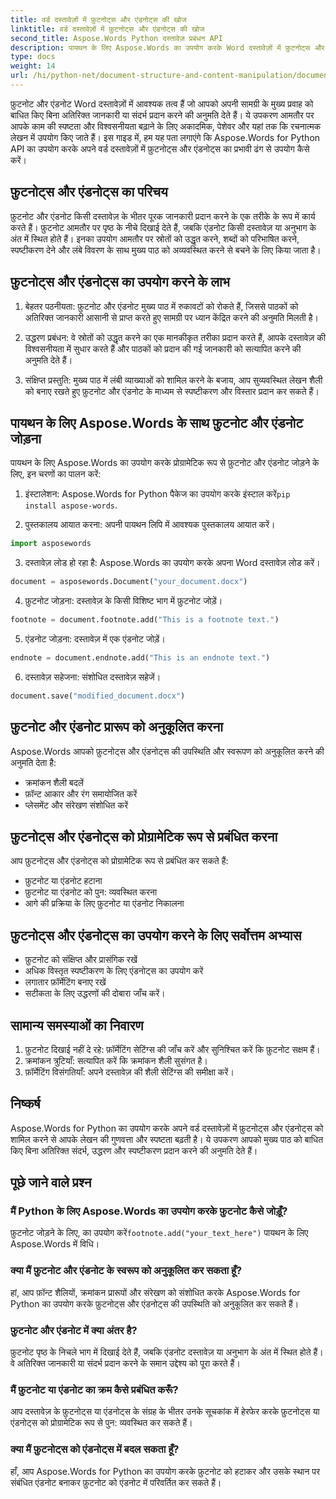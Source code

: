 ```yaml
---
title: वर्ड दस्तावेज़ों में फ़ुटनोट्स और एंडनोट्स की खोज
linktitle: वर्ड दस्तावेज़ों में फ़ुटनोट्स और एंडनोट्स की खोज
second_title: Aspose.Words Python दस्तावेज़ प्रबंधन API
description: पायथन के लिए Aspose.Words का उपयोग करके Word दस्तावेज़ों में फ़ुटनोट्स और एंडनोट्स का प्रभावी ढंग से उपयोग करने का तरीका जानें। इन तत्वों को प्रोग्रामेटिक रूप से जोड़ना, अनुकूलित करना और प्रबंधित करना सीखें।
type: docs
weight: 14
url: /hi/python-net/document-structure-and-content-manipulation/document-footnotes-endnotes/
---
```


फ़ुटनोट और एंडनोट Word दस्तावेज़ों में आवश्यक तत्व हैं जो आपको अपनी सामग्री के मुख्य प्रवाह को बाधित किए बिना अतिरिक्त जानकारी या संदर्भ प्रदान करने की अनुमति देते हैं। ये उपकरण आमतौर पर आपके काम की स्पष्टता और विश्वसनीयता बढ़ाने के लिए अकादमिक, पेशेवर और यहां तक कि रचनात्मक लेखन में उपयोग किए जाते हैं। इस गाइड में, हम यह पता लगाएंगे कि Aspose.Words for Python API का उपयोग करके अपने वर्ड दस्तावेज़ों में फ़ुटनोट्स और एंडनोट्स का प्रभावी ढंग से उपयोग कैसे करें।

## फ़ुटनोट्स और एंडनोट्स का परिचय

फ़ुटनोट और एंडनोट किसी दस्तावेज़ के भीतर पूरक जानकारी प्रदान करने के एक तरीके के रूप में कार्य करते हैं। फ़ुटनोट आमतौर पर पृष्ठ के नीचे दिखाई देते हैं, जबकि एंडनोट किसी दस्तावेज़ या अनुभाग के अंत में स्थित होते हैं। इनका उपयोग आमतौर पर स्रोतों को उद्धृत करने, शब्दों को परिभाषित करने, स्पष्टीकरण देने और लंबे विवरण के साथ मुख्य पाठ को अव्यवस्थित करने से बचने के लिए किया जाता है।

## फ़ुटनोट्स और एंडनोट्स का उपयोग करने के लाभ

1. बेहतर पठनीयता: फ़ुटनोट और एंडनोट मुख्य पाठ में रुकावटों को रोकते हैं, जिससे पाठकों को अतिरिक्त जानकारी आसानी से प्राप्त करते हुए सामग्री पर ध्यान केंद्रित करने की अनुमति मिलती है।

2. उद्धरण प्रबंधन: वे स्रोतों को उद्धृत करने का एक मानकीकृत तरीका प्रदान करते हैं, आपके दस्तावेज़ की विश्वसनीयता में सुधार करते हैं और पाठकों को प्रदान की गई जानकारी को सत्यापित करने की अनुमति देते हैं।

3. संक्षिप्त प्रस्तुति: मुख्य पाठ में लंबी व्याख्याओं को शामिल करने के बजाय, आप सुव्यवस्थित लेखन शैली को बनाए रखते हुए फ़ुटनोट और एंडनोट के माध्यम से स्पष्टीकरण और विस्तार प्रदान कर सकते हैं।

## पायथन के लिए Aspose.Words के साथ फ़ुटनोट और एंडनोट जोड़ना

पायथन के लिए Aspose.Words का उपयोग करके प्रोग्रामेटिक रूप से फ़ुटनोट और एंडनोट जोड़ने के लिए, इन चरणों का पालन करें:

1.  इंस्टालेशन: Aspose.Words for Python पैकेज का उपयोग करके इंस्टाल करें`pip install aspose-words`.

2. पुस्तकालय आयात करना: अपनी पायथन लिपि में आवश्यक पुस्तकालय आयात करें।
```python
import asposewords
```

3. दस्तावेज़ लोड हो रहा है: Aspose.Words का उपयोग करके अपना Word दस्तावेज़ लोड करें।
```python
document = asposewords.Document("your_document.docx")
```

4. फ़ुटनोट जोड़ना: दस्तावेज़ के किसी विशिष्ट भाग में फ़ुटनोट जोड़ें।
```python
footnote = document.footnote.add("This is a footnote text.")
```

5. एंडनोट जोड़ना: दस्तावेज़ में एक एंडनोट जोड़ें।
```python
endnote = document.endnote.add("This is an endnote text.")
```

6. दस्तावेज़ सहेजना: संशोधित दस्तावेज़ सहेजें।
```python
document.save("modified_document.docx")
```

## फ़ुटनोट और एंडनोट प्रारूप को अनुकूलित करना

Aspose.Words आपको फ़ुटनोट्स और एंडनोट्स की उपस्थिति और स्वरूपण को अनुकूलित करने की अनुमति देता है:

- क्रमांकन शैली बदलें
- फ़ॉन्ट आकार और रंग समायोजित करें
- प्लेसमेंट और संरेखण संशोधित करें

## फ़ुटनोट्स और एंडनोट्स को प्रोग्रामेटिक रूप से प्रबंधित करना

आप फ़ुटनोट्स और एंडनोट्स को प्रोग्रामेटिक रूप से प्रबंधित कर सकते हैं:

- फ़ुटनोट या एंडनोट हटाना
- फ़ुटनोट या एंडनोट को पुन: व्यवस्थित करना
- आगे की प्रक्रिया के लिए फ़ुटनोट या एंडनोट निकालना

## फ़ुटनोट्स और एंडनोट्स का उपयोग करने के लिए सर्वोत्तम अभ्यास

- फ़ुटनोट को संक्षिप्त और प्रासंगिक रखें
- अधिक विस्तृत स्पष्टीकरण के लिए एंडनोट्स का उपयोग करें
- लगातार फ़ॉर्मेटिंग बनाए रखें
- सटीकता के लिए उद्धरणों की दोबारा जाँच करें।

## सामान्य समस्याओं का निवारण

1. फ़ुटनोट दिखाई नहीं दे रहे: फ़ॉर्मेटिंग सेटिंग्स की जाँच करें और सुनिश्चित करें कि फ़ुटनोट सक्षम हैं।
2. क्रमांकन त्रुटियाँ: सत्यापित करें कि क्रमांकन शैली सुसंगत है।
3. फ़ॉर्मेटिंग विसंगतियाँ: अपने दस्तावेज़ की शैली सेटिंग्स की समीक्षा करें।

## निष्कर्ष

Aspose.Words for Python का उपयोग करके अपने वर्ड दस्तावेज़ों में फ़ुटनोट्स और एंडनोट्स को शामिल करने से आपके लेखन की गुणवत्ता और स्पष्टता बढ़ती है। ये उपकरण आपको मुख्य पाठ को बाधित किए बिना अतिरिक्त संदर्भ, उद्धरण और स्पष्टीकरण प्रदान करने की अनुमति देते हैं।

## पूछे जाने वाले प्रश्न

### मैं Python के लिए Aspose.Words का उपयोग करके फ़ुटनोट कैसे जोड़ूँ?

 फ़ुटनोट जोड़ने के लिए, का उपयोग करें`footnote.add("your_text_here")` पायथन के लिए Aspose.Words में विधि।

### क्या मैं फ़ुटनोट और एंडनोट के स्वरूप को अनुकूलित कर सकता हूँ?

हां, आप फ़ॉन्ट शैलियों, क्रमांकन प्रारूपों और संरेखण को संशोधित करके Aspose.Words for Python का उपयोग करके फ़ुटनोट्स और एंडनोट्स की उपस्थिति को अनुकूलित कर सकते हैं।

### फ़ुटनोट और एंडनोट में क्या अंतर है?

फ़ुटनोट पृष्ठ के निचले भाग में दिखाई देते हैं, जबकि एंडनोट दस्तावेज़ या अनुभाग के अंत में स्थित होते हैं। वे अतिरिक्त जानकारी या संदर्भ प्रदान करने के समान उद्देश्य को पूरा करते हैं।

### मैं फ़ुटनोट या एंडनोट का क्रम कैसे प्रबंधित करूँ?

आप दस्तावेज़ के फ़ुटनोट्स या एंडनोट्स के संग्रह के भीतर उनके सूचकांक में हेरफेर करके फ़ुटनोट्स या एंडनोट्स को प्रोग्रामेटिक रूप से पुन: व्यवस्थित कर सकते हैं।

### क्या मैं फ़ुटनोट्स को एंडनोट्स में बदल सकता हूँ?

हाँ, आप Aspose.Words for Python का उपयोग करके फ़ुटनोट को हटाकर और उसके स्थान पर संबंधित एंडनोट बनाकर फ़ुटनोट को एंडनोट में परिवर्तित कर सकते हैं।